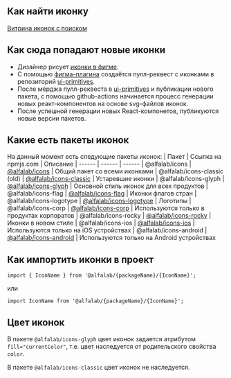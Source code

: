 ## Как найти иконку

[Витрина иконок с поиском](https://core-ds.github.io/icons-demo/)

## Как сюда попадают новые иконки

-   Дизайнер рисует [иконки в фигме](https://www.figma.com/file/ZcdUPebEhHfSZ91zgmv2cK/Icons).
-   С помощью [фигма-плагина](https://www.figma.com/community/plugin/1098026825756738050/Publish-Icons) создаётся пулл-реквест с иконками в репозиторий [ui-primitives](https://github.com/core-ds/ui-primitives).
-   После мёрджа пулл-реквеста в [ui-primitives](https://github.com/core-ds/ui-primitives) и публикации нового пакета, с помощью github-actions начинается процесс генерации новых реакт-компонентов на основе svg-файлов иконок.
-   После успешной генерации новых React-компонетов, публикуются новые версии пакетов.

## Какие есть пакеты иконок

На данный момент есть следующие пакеты иконок:
| Пакет | Ссылка на npmjs.com | Описание
| ------ | ------ | ------
| @alfalab/icons | [@alfalab/icons](https://www.npmjs.com/package/@alfalab/icons) | Общий пакет со всеми иконками
| @alfalab/icons-classic (old) | [@alfalab/icons-classic](https://www.npmjs.com/package/@alfalab/icons-classic) |  Устаревшие иконки
| @alfalab/icons-glyph | [@alfalab/icons-glyph](https://www.npmjs.com/package/@alfalab/icons-glyph) | Основной стиль иконок для всех продуктов
| @alfalab/icons-flag | [@alfalab/icons-flag](https://www.npmjs.com/package/@alfalab/icons-flag) | Иконки флагов стран
| @alfalab/icons-logotype | [@alfalab/icons-logotype](https://www.npmjs.com/package/@alfalab/icons-logotype) | Логотипы
| @alfalab/icons-corp | [@alfalab/icons-corp](https://www.npmjs.com/package/@alfalab/icons-corp) | Используются только в продуктах корпоратов
| @alfalab/icons-rocky | [@alfalab/icons-rocky](https://www.npmjs.com/package/@alfalab/icons-rocky) | Иконки в новом стиле
| @alfalab/icons-ios | [@alfalab/icons-ios](https://www.npmjs.com/package/@alfalab/icons-ios) | Используются только на iOS устройствах
| @alfalab/icons-android | [@alfalab/icons-android](https://www.npmjs.com/package/@alfalab/icons-android) | Используются только на Android устройствах


## Как импортить иконки в проект

`import { IconName } from '@alfalab/{packageName}/{IconName}';`

или

`import IconName from '@alfalab/{packageName}/{IconName}';`

## Цвет иконок

В пакете `@alfalab/icons-glyph` цвет иконок задается атрибутом `fill="currentColor"`, т.е. цвет наследуется от родительского свойства `color`.

В пакете `@alfalab/icons-classic` цвет иконок не наследуется.
